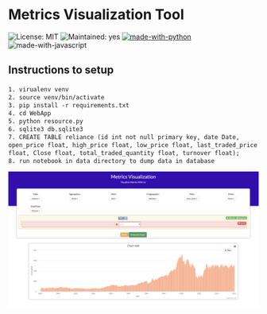 Metrics Visualization Tool
==========================

![License: MIT](https://img.shields.io/badge/License-MIT-Green.svg)
![Maintained: yes](https://img.shields.io/badge/Maintained-Yes-Green.svg)
[![made-with-python](https://img.shields.io/badge/Made%20with-Python-blue.svg)](https://www.python.org/)
![made-with-javascript](https://img.shields.io/badge/Made%20with-Javascript-blue.svg)

## Instructions to setup

```
1. virualenv venv
2. source venv/bin/activate
3. pip install -r requirements.txt
4. cd WebApp
5. python resource.py
6. sqlite3 db.sqlite3
7. CREATE TABLE reliance (id int not null primary key, date Date, open_price float, high_price float, low_price float, last_traded_price float, Close float, total_traded_quantity float, turnover float);
8. run notebook in data directory to dump data in database
```

![image](https://github.com/harshul1610/MetricsVisualization/blob/master/images/Visualization.png)
